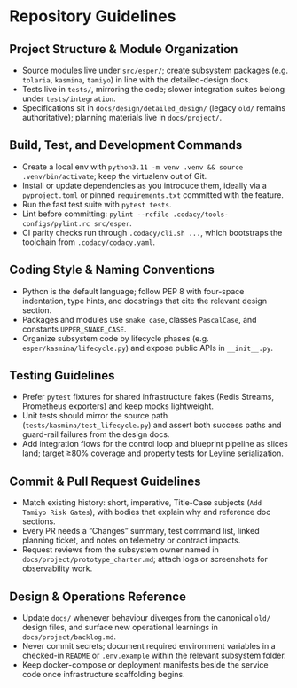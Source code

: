 # Repository Guidelines

## Project Structure & Module Organization

- Source modules live under `src/esper/`; create subsystem packages (e.g. `tolaria`, `kasmina`, `tamiyo`) in line with the detailed-design docs.
- Tests live in `tests/`, mirroring the code; slower integration suites belong under `tests/integration`.
- Specifications sit in `docs/design/detailed_design/` (legacy `old/` remains authoritative); planning materials live in `docs/project/`.

## Build, Test, and Development Commands

- Create a local env with `python3.11 -m venv .venv && source .venv/bin/activate`; keep the virtualenv out of Git.
- Install or update dependencies as you introduce them, ideally via a `pyproject.toml` or pinned `requirements.txt` committed with the feature.
- Run the fast test suite with `pytest tests`.
- Lint before committing: `pylint --rcfile .codacy/tools-configs/pylint.rc src/esper`.
- CI parity checks run through `.codacy/cli.sh ...`, which bootstraps the toolchain from `.codacy/codacy.yaml`.

## Coding Style & Naming Conventions

- Python is the default language; follow PEP 8 with four-space indentation, type hints, and docstrings that cite the relevant design section.
- Packages and modules use `snake_case`, classes `PascalCase`, and constants `UPPER_SNAKE_CASE`.
- Organize subsystem code by lifecycle phases (e.g. `esper/kasmina/lifecycle.py`) and expose public APIs in `__init__.py`.

## Testing Guidelines

- Prefer `pytest` fixtures for shared infrastructure fakes (Redis Streams, Prometheus exporters) and keep mocks lightweight.
- Unit tests should mirror the source path (`tests/kasmina/test_lifecycle.py`) and assert both success paths and guard-rail failures from the design docs.
- Add integration flows for the control loop and blueprint pipeline as slices land; target ≥80% coverage and property tests for Leyline serialization.

## Commit & Pull Request Guidelines

- Match existing history: short, imperative, Title-Case subjects (`Add Tamiyo Risk Gates`), with bodies that explain why and reference doc sections.
- Every PR needs a “Changes” summary, test command list, linked planning ticket, and notes on telemetry or contract impacts.
- Request reviews from the subsystem owner named in `docs/project/prototype_charter.md`; attach logs or screenshots for observability work.

## Design & Operations Reference

- Update `docs/` whenever behaviour diverges from the canonical `old/` design files, and surface new operational learnings in `docs/project/backlog.md`.
- Never commit secrets; document required environment variables in a checked-in `README` or `.env.example` within the relevant subsystem folder.
- Keep docker-compose or deployment manifests beside the service code once infrastructure scaffolding begins.
